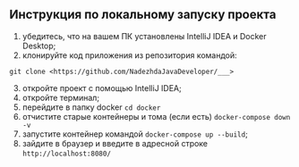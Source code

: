 ## Инструкция по локальному запуску проекта

1) убедитесь, что на вашем ПК установлены IntelliJ IDEA и Docker Desktop;
2) клонируйте код приложения из репозитория командой:
```
git clone <https://github.com/NadezhdaJavaDeveloper/___>
```
3) откройте проект с помощью IntelliJ IDEA;
4) откройте терминал;
5) перейдите в папку docker `cd docker`
6) отчистите старые контейнеры и тома (если есть) `docker-compose down -v`
7) запустите контейнер командой `docker-compose up --build`;
8) зайдите в браузер и введите в адресной строке `http://localhost:8080/`


